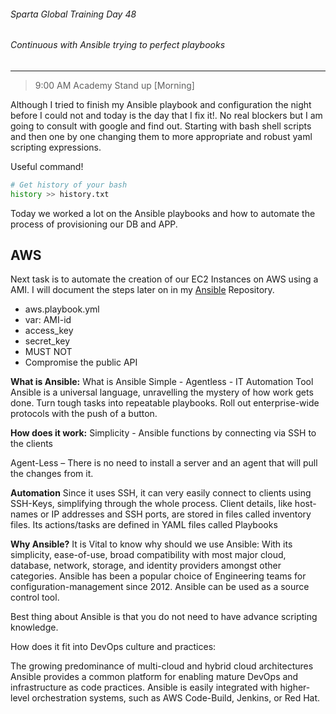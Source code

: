 ###### Sparta Global Training Day 48
###### Continuous with Ansible trying to perfect playbooks
___

> 9:00 AM Academy Stand up [Morning]

Although I tried to finish my Ansible playbook and configuration the night before I could not and today is the day that I fix it!. No real blockers but I am going to consult with google and find out. Starting with bash shell scripts and then one by one changing them to more appropriate and robust yaml scripting expressions.

Useful command! 

```bash
# Get history of your bash
history >> history.txt
```

Today we worked a lot on the Ansible playbooks and how to automate the process
of provisioning our DB and APP.

## AWS

Next task is to automate the creation of our EC2 Instances on AWS using a AMI. I will document the steps later on in my [Ansible](https://github.com/JohnByrneJames/Ansible) Repository. 

* aws.playbook.yml
* var: AMI-id
* access_key
* secret_key
* MUST NOT
* Compromise the public API

**What is Ansible:**
What is Ansible
Simple - Agentless - IT Automation Tool
Ansible is a universal language, unravelling the mystery of how work gets done. Turn tough tasks into repeatable playbooks. Roll out enterprise-wide protocols with the push of a button.

**How does it work:**
Simplicity - Ansible functions by connecting via SSH to the clients

Agent-Less – There is no need to install a server and an agent that will pull the changes from it.

**Automation**
Since it uses SSH, it can very easily connect to clients using SSH-Keys, simplifying through the whole process. Client details, like host-names or IP addresses and SSH ports, are stored in files called inventory files. Its actions/tasks are defined in YAML files called Playbooks

**Why Ansible?**
It is Vital to know why should we use Ansible:
With its simplicity, ease-of-use, broad compatibility with most major cloud, database, network, storage, and identity providers amongst other categories. Ansible has been a popular choice of Engineering teams for configuration-management since 2012. Ansible can be used as a source control tool.

Best thing about Ansible is that you do not need to have advance scripting knowledge.

How does it fit into DevOps culture and practices:

The growing predominance of multi-cloud and hybrid cloud architectures
Ansible provides a common platform for enabling mature DevOps and infrastructure as code practices.
Ansible is easily integrated with higher-level orchestration systems, such as AWS Code-Build, Jenkins, or Red Hat.